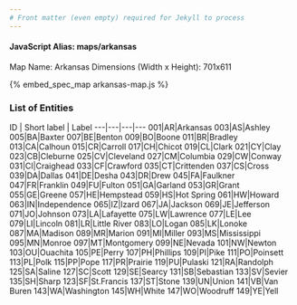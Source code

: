 ```yaml
---
# Front matter (even empty) required for Jekyll to process
---
```


#### JavaScript Alias: maps/arkansas

Map Name: Arkansas
Dimensions (Width x Height): 701x611



{% embed_spec_map arkansas-map.js %}

### List of Entities

ID | Short label | Label
---|---|---|---
001|AR|Arkansas
003|AS|Ashley
005|BA|Baxter
007|BE|Benton
009|BO|Boone
011|BR|Bradley
013|CA|Calhoun
015|CR|Carroll
017|CH|Chicot
019|CL|Clark
021|CY|Clay
023|CB|Cleburne
025|CV|Cleveland
027|CM|Columbia
029|CW|Conway
031|CI|Craighead
033|CF|Crawford
035|CT|Crittenden
037|CS|Cross
039|DA|Dallas
041|DE|Desha
043|DR|Drew
045|FA|Faulkner
047|FR|Franklin
049|FU|Fulton
051|GA|Garland
053|GR|Grant
055|GE|Greene
057|HE|Hempstead
059|HS|Hot Spring
061|HW|Howard
063|IN|Independence
065|IZ|Izard
067|JA|Jackson
069|JE|Jefferson
071|JO|Johnson
073|LA|Lafayette
075|LW|Lawrence
077|LE|Lee
079|LI|Lincoln
081|LR|Little River
083|LO|Logan
085|LK|Lonoke
087|MA|Madison
089|MR|Marion
091|MI|Miller
093|MS|Mississippi
095|MN|Monroe
097|MT|Montgomery
099|NE|Nevada
101|NW|Newton
103|OU|Ouachita
105|PE|Perry
107|PH|Phillips
109|PI|Pike
111|PO|Poinsett
113|PL|Polk
115|PP|Pope
117|PR|Prairie
119|PU|Pulaski
121|RA|Randolph
125|SA|Saline
127|SC|Scott
129|SE|Searcy
131|SB|Sebastian
133|SV|Sevier
135|SH|Sharp
123|SF|St.Francis
137|ST|Stone
139|UN|Union
141|VB|Van Buren
143|WA|Washington
145|WH|White
147|WO|Woodruff
149|YE|Yell

